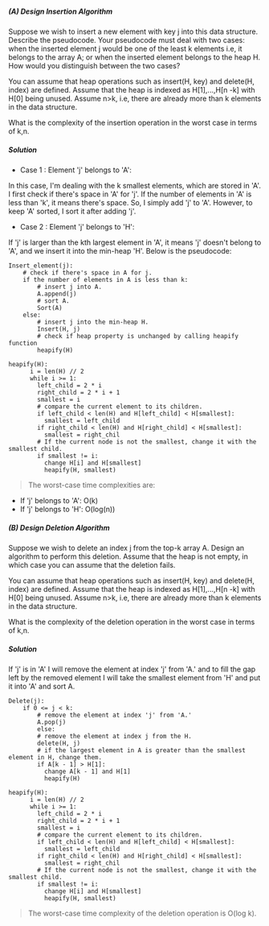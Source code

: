 ##### (A) Design Insertion Algorithm

Suppose we wish to insert a new element with key j into this data structure. Describe the pseudocode. Your pseudocode must deal with two cases: when the inserted element j would be one of the least k elements i.e, it belongs to the array A; or when the inserted element belongs to the heap H.  How would you distinguish between the two cases?

You can assume that heap operations such as insert(H, key) and delete(H, index) are defined. Assume that the heap is indexed as H[1],...,H[n -k] with H[0] being unused. Assume n>k,  i.e, there are already more than k elements in the data structure.

What is the complexity of the insertion operation in the worst case in terms of k,n.

##### Solution

- Case 1 : Element 'j' belongs to 'A':

In this case, I'm dealing with the k smallest elements, which are stored in 'A'. I first check if there's space in 'A' for 'j'. If the number of elements in 'A' is less than 'k', it means there's space. So, I simply add 'j' to 'A'. However, to keep 'A' sorted, I sort it after adding 'j'.

- Case 2 : Element 'j' belongs to 'H':

If 'j' is larger than the kth largest element in 'A', it means 'j' doesn't belong to 'A', and we insert it into the min-heap 'H'.
Below is the pseudocode:

```
Insert_element(j):
    # check if there's space in A for j.
    if the number of elements in A is less than k:
        # insert j into A.
        A.append(j)
        # sort A.
        Sort(A)
    else:
        # insert j into the min-heap H.
        Insert(H, j)
        # check if heap property is unchanged by calling heapify function 
        heapify(H)

heapify(H):
      i = len(H) // 2
      while i >= 1:
        left_child = 2 * i
        right_child = 2 * i + 1
        smallest = i
        # compare the current element to its children.
        if left_child < len(H) and H[left_child] < H[smallest]:
          smallest = left_child
        if right_child < len(H) and H[right_child] < H[smallest]:
          smallest = right_chil 
        # If the current node is not the smallest, change it with the smallest child.
        if smallest != i:
          change H[i] and H[smallest]
          heapify(H, smallest)

```

> The worst-case time complexities are:

- If 'j' belongs to 'A': O(k)
- If 'j' belongs to 'H': O(log(n))



##### (B) Design Deletion Algorithm

Suppose we wish to delete an index j from the top-k array A. Design an algorithm to perform this deletion. Assume that the heap is not empty, in which case you can assume that the deletion fails.

You can assume that heap operations such as insert(H, key) and delete(H, index) are defined. Assume that the heap is indexed as H[1],...,H[n -k] with H[0] being unused. Assume n>k, i.e, there are already more than k elements in the data structure.

What is the complexity of the deletion operation in the worst case in terms of k,n.

##### Solution 

If 'j' is in 'A' I will remove the element at index 'j' from 'A.' and to fill the gap left by the removed element I will take the smallest element from 'H' and put it into 'A' and sort A.


```
Delete(j):
    if 0 <= j < k:
        # remove the element at index 'j' from 'A.'
        A.pop(j)
        else:
        # remove the element at index j from the H.
        delete(H, j)
        # if the largest element in A is greater than the smallest element in H, change them.
        if A[k - 1] > H[1]:
          change A[k - 1] and H[1]
          heapify(H)

heapify(H):
      i = len(H) // 2
      while i >= 1:
        left_child = 2 * i
        right_child = 2 * i + 1
        smallest = i
        # compare the current element to its children.
        if left_child < len(H) and H[left_child] < H[smallest]:
          smallest = left_child
        if right_child < len(H) and H[right_child] < H[smallest]:
          smallest = right_chil 
        # If the current node is not the smallest, change it with the smallest child.
        if smallest != i:
          change H[i] and H[smallest]
          heapify(H, smallest)
```

> The worst-case time complexity of the deletion operation is O(log k).